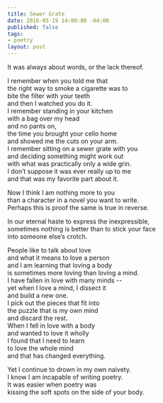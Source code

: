 ```yaml
---
title: Sewer Grate
date: 2016-05-19 14:00:00 -04:00
published: false
tags:
- poetry
layout: post
---
```


It was always about words, or the lack thereof.

I remember when you told me that  
the right way to smoke a cigarette was to  
bite the filter with your teeth  
and then I watched you do it.  
I remember standing in your kitchen  
with a bag over my head  
and no pants on,  
the time you brought your cello home  
and showed me the cuts on your arm.  
I remember sitting on a sewer grate with you  
and deciding something might work out  
with what was practically only a wide grin.  
I don’t suppose it was ever really up to me  
and that was my favorite part about it.  

Now I think I am nothing more to you  
than a character in a novel you want to write.  
Perhaps this is proof the same is true in reverse.  

In our eternal haste to express the inexpressible,  
sometimes nothing is better than to stick your face  
into someone else’s crotch.  

People like to talk about love  
and what it means to love a person  
and I am learning that loving a body  
is sometimes more loving than loving a mind.  
I have fallen in love with many minds --  
yet when I love a mind, I dissect it  
and build a new one.  
I pick out the pieces that fit into  
the puzzle that is my own mind  
and discard the rest.  
When I fell in love with a body  
and wanted to love it wholly  
I found that I need to learn  
to love the whole mind  
and that has changed everything.  

Yet I continue to drown in my own naivety.  
I know I am incapable of writing poetry.  
It was easier when poetry was  
kissing the soft spots on the side of your body.